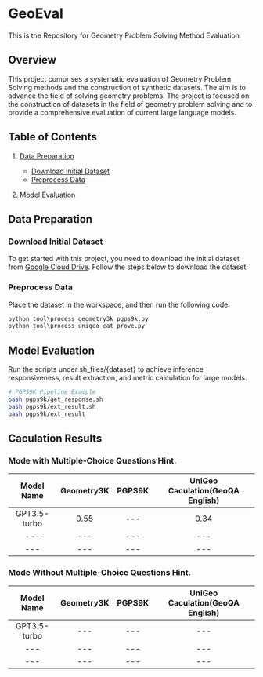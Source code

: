 # GeoEval
This is the Repository for Geometry Problem Solving Method Evaluation



## Overview

This project comprises a systematic evaluation of Geometry Problem Solving methods and the construction of synthetic datasets. The aim is to advance the field of solving geometry problems. The project is focused on the construction of datasets in the field of geometry problem solving and to provide a comprehensive evaluation of current large language models.

## Table of Contents

1. [Data Preparation](#data-preparation)
   - [Download Initial Dataset](#download-initial-dataset)
   - [Preprocess Data](#preprocess-data)
   
2. [Model Evaluation](#model-evaluation)

## Data Preparation

### Download Initial Dataset

To get started with this project, you need to download the initial dataset from [Google Cloud Drive](https://drive.google.com/file/d/13xWRtt_C4jpA3F8NZ3deR089I3s17_WK/view?usp=drive_link). Follow the steps below to download the dataset:


### Preprocess Data

Place the dataset in the workspace, and then run the following code:

```python
python tool\process_geometry3k_pgps9k.py
python tool\process_unigeo_cat_prove.py
```


## Model Evaluation

Run the scripts under sh_files/{dataset} to achieve inference responsiveness, result extraction, and metric calculation for large models.

```bash
# PGPS9K Pipeline Example
bash pgps9k/get_response.sh
bash pgps9k/ext_result.sh
bash pgps9k/ext_result
```

## Caculation Results

### Mode with Multiple-Choice Questions Hint.
| Model Name      | Geometry3K | PGPS9K | UniGeo Caculation(GeoQA English) |
|:------------------:|:------------------:|:------------------:|:------------------:|
| GPT3.5-turbo  | 0.55  |  ---   | 0.34             | ---           |
| ---         | ---            | ---            |  ---            |
| ---        | ---            | ---            | ---            |

### Mode Without Multiple-Choice Questions Hint.
| Model Name      | Geometry3K | PGPS9K | UniGeo Caculation(GeoQA English) |
|:------------------:|:------------------:|:------------------:|:------------------:|
| GPT3.5-turbo  | --- |  ---   | ---    | ---  |
| ---         | ---            | ---            |  ---            |
| ---        | ---            | ---            | ---            | 






